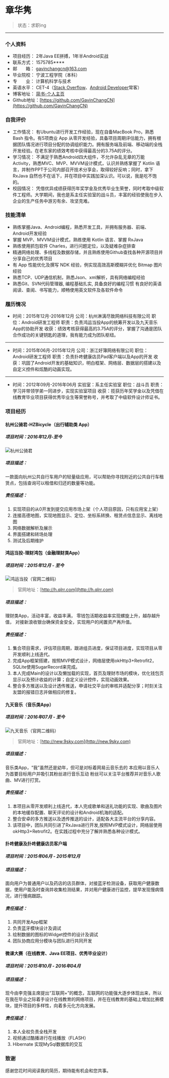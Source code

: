 # 章华隽

>  状态：求职ing

___

### 个人资料
- 项目经历： 2年Java EE拼搏，1年半Android实战
- 联系方式： 1575785\*\*\*\*
- 邮&nbsp;&nbsp;&nbsp;&nbsp;&nbsp;&nbsp;&nbsp;箱： gavinchangcn@163.com
- 毕业院校： 宁波工程学院（本科）
- 专&nbsp;&nbsp;&nbsp;&nbsp;&nbsp;&nbsp;&nbsp;业： 计算机科学与技术
- 英语水平： CET-4（[Stack Overflow](http://stackoverflow.com)、[Android Developer](https://developer.android.com/index.html)常客）
- 博客地址： [简书-个人主页](http://www.jianshu.com/users/ad3321aa38f1/latest_articles)
- Github地址：[https://github.com/GavinChangCN](https://github.com/GavinChangCN)

### 自我评价
- 工作情况：    有Ubuntu进行开发工作经验，现在自备MacBook Pro，熟悉 Bash 指令。有5项商业 App 从零开发经验，具备项目周期评估能力，拥有根据团队情况进行项目分配的协调组织能力。拥有服务端及前端、移动端的全栈开发经验。在老东家的绩效考核中获得最高分的3.75A的评分。
- 学习情况：    不满足于熟悉Android四大组件，不允许杂乱无章的万能Activity，熟悉MVC、MVP、MVVM设计模式，认识并熟练掌握了 Kotlin 语言，并制作PPT于公司内部召开技术分享会，取得较好反响；同时，拿下 RxJava 自然也不在话下，并在项目中实践加深认识。可以说，我是吃不饱的。
- 校园情况：    凭借优异成绩获得历年奖学金及优秀毕业生荣誉，同时考取中级软件工程师。大学期间，我也是系主任实验室的战斗员，丰富的经验使我在步入企业的生产任务中游刃有余、攻坚克难。

### 技能清单
-	熟练掌握Java、Android编程，熟悉开发工具，并拥有服务器、前端、Android开发经验
-	掌握 MVP、MVVM设计模式，熟练使用 Kotlin 语言、掌握 RxJava
-	熟练使用抓包软件 Charles，进行问题定位，以及疑难杂症排查
-	精通网络处理、多线程及数据存储，并且熟练使用Github查找各种开源项目并分享自己的优秀项目
-	有 App 性能优化及撰写 NDK 经验，例实现高效高斯模糊并优化 Bitmap 图片经验
-	熟悉TCP、UDP通信机制，熟悉Json、xml解析，具有网络编程经验
-	熟悉Git、SVN代码管理器, 编程基础扎实, 具备良好的编程习惯
有良好的英语阅读、查阅、书写能力，顺畅使用英文软件及各软件命令    

### 履历情况
* 时间：2015年12月-2016年12月       公司：杭州淋漓尽致网络科技有限公司
职位：Android研发工程师               职责：负责鸿运当投App的统筹开发以及九天音乐App的协助开发
收获：绩效考核获得最高的3.75A的评分，掌握了沟通是团队合作成功的关键钥匙的道理，我有能力成为团队枢纽。

___

* 时间：2015年06月-2015年12月       公司：浙江好簿网络有限公司
职位：Android研发工程师               职责：负责扑咚健康店员Pad客户端以及App的开发
收获：巩固了Android开发的基础知识，明白框架、网络层、数据层的搭建以及自定义控件和炫酷的动画实现。

___

* 时间：2012年09月-2016年06月       实验室：系主任实验室
职位：战斗员                           职责：学习并带领学弟一同进步，实现实验室项目
收获：揽获历年奖学金以及凭借在线教育毕业项目获得优秀毕业生等荣誉称号，并考取了中级软件设计师证书。

### 项目经历
#### 杭州公骑君-HZBicycle（出行辅助类 App）
##### 项目时间：2016年12月-至今
![杭州公骑君](http://upload-images.jianshu.io/upload_images/875437-34d64f5b1404c11a.png?imageMogr2/auto-orient/strip%7CimageView2/2/w/1240)
##### 项目描述：
一款面向杭州公共自行车用户的轻量级应用，可以帮助你寻找附近的公共自行车租赁点，包括查询可以租借和归还的数量等功能。

##### 责任描述：
1. 实现项目的从0开发到提交应用市场上架（个人项目原因，只有应用宝上架）
2. 连接高德地图，实现地图显示、定位、坐标系转换、租赁点信息显示、离线地图
3. 网络数据解析及展示
4. 界面搭建和转场处理
5. 测试及后期维护

#### 鸿运当投-理财鸿包（金融理财类App）
##### 项目时间：2015年12月 - 至今
![鸿运当投（官网二维码）](http://upload-images.jianshu.io/upload_images/875437-aa5ba9d8bae5b80d.png?imageMogr2/auto-orient/strip%7CimageView2/2/w/1240)
> 官网地址：[http://h.qlrr.com](http://h.qlrr.com)

##### 项目描述：
理财类App，活动丰富，收益丰满，
零钱包活期收益率实现螺旋上升，越存越升值，
对接新浪收银台确保资金安全，实现用户的闲置资产再升值。

##### 责任描述：
1. 集合项目需求，评估项目周期，跟进组员进度，保证项目进度，实现项目从零开发顺利上线迭代。
2. 完成App框架搭建，按照MVP模式设计，网络层使用okHttp3+Retrofit2， SQLite使用SugarRecord来完成。
3. 本人完成Main的设计以及懒加载的实现，首页及理财市场的模块，优化钱包页显示以及预计收益的计算；自定义设计控件，实现动画效果。
4. 整合多方推送以及设计透传推送，申请社交平台的审核并适配分享；时刻关注友盟的报错日志并做相应的修复。

#### 九天音乐（音乐类App）
##### 项目时间：2016年07月 - 至今
![九天音乐（官网二维码）](http://upload-images.jianshu.io/upload_images/875437-0a82b248030e6c44.png?imageMogr2/auto-orient/strip%7CimageView2/2/w/1240)
> 官网地址：[http://new.9sky.com](http://new.9sky.com)

##### 项目描述：
音乐类App，“我”虽然还是幼年，但可是对标着网易云音乐去的
本应用以音乐人为首要目标用户并吸引其粉丝进行音乐互动
粉丝可以关注平台推荐并对音乐人歌曲、MV进行打赏。
##### 责任描述：
1. 本项目从零开发顺利上线迭代，本人完成歌单和送礼功能的实现、歌曲及图片的本地缓存配置、聊天评论的设计和Android机海的适配。
2. 整合安卓的多方推送以及透传推送的设计，适配各大主流平台的分享内容。
3. 该项目中，团队共同引进了RxJava进行开发,按照MVP模式设计，网络层使用okHttp3+Retrofit2。在实践过程中充分了解并熟悉各种设计模式。

#### 扑咚健康及扑咚健康店员客户端
##### 项目时间：2015年06月 - 2015年12月
##### 项目描述：
面向用户为普通用户以及药店的店员群体，对接蓝牙检测设备，获取用户健康数据，使用户能及时查询并收集检测结果，并对用户健康进行监控，提早发现慢病情况，进行慢病跟踪。
##### 责任描述：
1. 共同开发App框架
2. 负责蓝牙模块设计及调试
3. 绘制数据的图标的Widget控件的设计及调试
4. 团队协商应用分模块与团队进行共同开发

#### 微课大赛（在线教育、Java EE项目、优秀毕业设计）
##### 项目时间：2015年10月 - 2016年04月
##### 项目描述：
现今由李克强主席提出“互联网+”的概念，互联网的功能强大逐步体现出来，所以在我在毕业之际着手设计在线教育的网络项目，并在在线教育的基础上增加比赛模块，提升项目的多样性，向着多元化方向发展。
##### 责任描述：
1. 本人全权负责全栈开发
2. 视频通过酷播进行在线播放（FLASH）
3. Hibernate 实现MySql数据库的交互

### 致谢
感谢您花时间阅读我的简历，期待能有机会和您共事。
